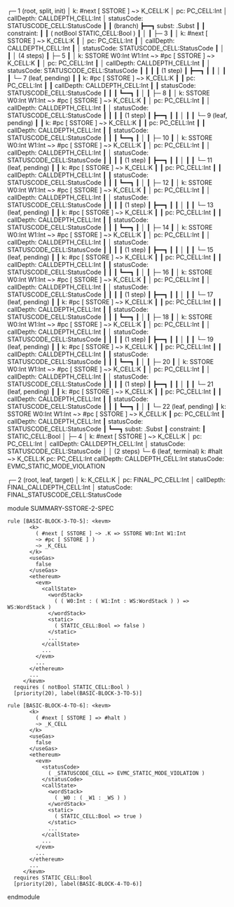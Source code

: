 
┌─ 1 (root, split, init)
│   k: #next [ SSTORE ] ~> K_CELL:K
│   pc: PC_CELL:Int
│   callDepth: CALLDEPTH_CELL:Int
│   statusCode: STATUSCODE_CELL:StatusCode
┃
┃ (branch)
┣━━┓ subst: .Subst
┃  ┃ constraint:
┃  ┃     ( notBool STATIC_CELL:Bool )
┃  │
┃  ├─ 3
┃  │   k: #next [ SSTORE ] ~> K_CELL:K
┃  │   pc: PC_CELL:Int
┃  │   callDepth: CALLDEPTH_CELL:Int
┃  │   statusCode: STATUSCODE_CELL:StatusCode
┃  │
┃  │  (4 steps)
┃  ├─ 5
┃  │   k: SSTORE W0:Int W1:Int ~> #pc [ SSTORE ] ~> K_CELL:K
┃  │   pc: PC_CELL:Int
┃  │   callDepth: CALLDEPTH_CELL:Int
┃  │   statusCode: STATUSCODE_CELL:StatusCode
┃  ┃
┃  ┃ (1 step)
┃  ┣━━┓
┃  ┃  │
┃  ┃  └─ 7 (leaf, pending)
┃  ┃      k: #pc [ SSTORE ] ~> K_CELL:K
┃  ┃      pc: PC_CELL:Int
┃  ┃      callDepth: CALLDEPTH_CELL:Int
┃  ┃      statusCode: STATUSCODE_CELL:StatusCode
┃  ┃
┃  ┗━━┓
┃     │
┃     ├─ 8
┃     │   k: SSTORE W0:Int W1:Int ~> #pc [ SSTORE ] ~> K_CELL:K
┃     │   pc: PC_CELL:Int
┃     │   callDepth: CALLDEPTH_CELL:Int
┃     │   statusCode: STATUSCODE_CELL:StatusCode
┃     ┃
┃     ┃ (1 step)
┃     ┣━━┓
┃     ┃  │
┃     ┃  └─ 9 (leaf, pending)
┃     ┃      k: #pc [ SSTORE ] ~> K_CELL:K
┃     ┃      pc: PC_CELL:Int
┃     ┃      callDepth: CALLDEPTH_CELL:Int
┃     ┃      statusCode: STATUSCODE_CELL:StatusCode
┃     ┃
┃     ┗━━┓
┃        │
┃        ├─ 10
┃        │   k: SSTORE W0:Int W1:Int ~> #pc [ SSTORE ] ~> K_CELL:K
┃        │   pc: PC_CELL:Int
┃        │   callDepth: CALLDEPTH_CELL:Int
┃        │   statusCode: STATUSCODE_CELL:StatusCode
┃        ┃
┃        ┃ (1 step)
┃        ┣━━┓
┃        ┃  │
┃        ┃  └─ 11 (leaf, pending)
┃        ┃      k: #pc [ SSTORE ] ~> K_CELL:K
┃        ┃      pc: PC_CELL:Int
┃        ┃      callDepth: CALLDEPTH_CELL:Int
┃        ┃      statusCode: STATUSCODE_CELL:StatusCode
┃        ┃
┃        ┗━━┓
┃           │
┃           ├─ 12
┃           │   k: SSTORE W0:Int W1:Int ~> #pc [ SSTORE ] ~> K_CELL:K
┃           │   pc: PC_CELL:Int
┃           │   callDepth: CALLDEPTH_CELL:Int
┃           │   statusCode: STATUSCODE_CELL:StatusCode
┃           ┃
┃           ┃ (1 step)
┃           ┣━━┓
┃           ┃  │
┃           ┃  └─ 13 (leaf, pending)
┃           ┃      k: #pc [ SSTORE ] ~> K_CELL:K
┃           ┃      pc: PC_CELL:Int
┃           ┃      callDepth: CALLDEPTH_CELL:Int
┃           ┃      statusCode: STATUSCODE_CELL:StatusCode
┃           ┃
┃           ┗━━┓
┃              │
┃              ├─ 14
┃              │   k: SSTORE W0:Int W1:Int ~> #pc [ SSTORE ] ~> K_CELL:K
┃              │   pc: PC_CELL:Int
┃              │   callDepth: CALLDEPTH_CELL:Int
┃              │   statusCode: STATUSCODE_CELL:StatusCode
┃              ┃
┃              ┃ (1 step)
┃              ┣━━┓
┃              ┃  │
┃              ┃  └─ 15 (leaf, pending)
┃              ┃      k: #pc [ SSTORE ] ~> K_CELL:K
┃              ┃      pc: PC_CELL:Int
┃              ┃      callDepth: CALLDEPTH_CELL:Int
┃              ┃      statusCode: STATUSCODE_CELL:StatusCode
┃              ┃
┃              ┗━━┓
┃                 │
┃                 ├─ 16
┃                 │   k: SSTORE W0:Int W1:Int ~> #pc [ SSTORE ] ~> K_CELL:K
┃                 │   pc: PC_CELL:Int
┃                 │   callDepth: CALLDEPTH_CELL:Int
┃                 │   statusCode: STATUSCODE_CELL:StatusCode
┃                 ┃
┃                 ┃ (1 step)
┃                 ┣━━┓
┃                 ┃  │
┃                 ┃  └─ 17 (leaf, pending)
┃                 ┃      k: #pc [ SSTORE ] ~> K_CELL:K
┃                 ┃      pc: PC_CELL:Int
┃                 ┃      callDepth: CALLDEPTH_CELL:Int
┃                 ┃      statusCode: STATUSCODE_CELL:StatusCode
┃                 ┃
┃                 ┗━━┓
┃                    │
┃                    ├─ 18
┃                    │   k: SSTORE W0:Int W1:Int ~> #pc [ SSTORE ] ~> K_CELL:K
┃                    │   pc: PC_CELL:Int
┃                    │   callDepth: CALLDEPTH_CELL:Int
┃                    │   statusCode: STATUSCODE_CELL:StatusCode
┃                    ┃
┃                    ┃ (1 step)
┃                    ┣━━┓
┃                    ┃  │
┃                    ┃  └─ 19 (leaf, pending)
┃                    ┃      k: #pc [ SSTORE ] ~> K_CELL:K
┃                    ┃      pc: PC_CELL:Int
┃                    ┃      callDepth: CALLDEPTH_CELL:Int
┃                    ┃      statusCode: STATUSCODE_CELL:StatusCode
┃                    ┃
┃                    ┗━━┓
┃                       │
┃                       ├─ 20
┃                       │   k: SSTORE W0:Int W1:Int ~> #pc [ SSTORE ] ~> K_CELL:K
┃                       │   pc: PC_CELL:Int
┃                       │   callDepth: CALLDEPTH_CELL:Int
┃                       │   statusCode: STATUSCODE_CELL:StatusCode
┃                       ┃
┃                       ┃ (1 step)
┃                       ┣━━┓
┃                       ┃  │
┃                       ┃  └─ 21 (leaf, pending)
┃                       ┃      k: #pc [ SSTORE ] ~> K_CELL:K
┃                       ┃      pc: PC_CELL:Int
┃                       ┃      callDepth: CALLDEPTH_CELL:Int
┃                       ┃      statusCode: STATUSCODE_CELL:StatusCode
┃                       ┃
┃                       ┗━━┓
┃                          │
┃                          └─ 22 (leaf, pending)
┃                              k: SSTORE W0:Int W1:Int ~> #pc [ SSTORE ] ~> K_CELL:K
┃                              pc: PC_CELL:Int
┃                              callDepth: CALLDEPTH_CELL:Int
┃                              statusCode: STATUSCODE_CELL:StatusCode
┃
┗━━┓ subst: .Subst
   ┃ constraint:
   ┃     STATIC_CELL:Bool
   │
   ├─ 4
   │   k: #next [ SSTORE ] ~> K_CELL:K
   │   pc: PC_CELL:Int
   │   callDepth: CALLDEPTH_CELL:Int
   │   statusCode: STATUSCODE_CELL:StatusCode
   │
   │  (2 steps)
   └─ 6 (leaf, terminal)
       k: #halt ~> K_CELL:K
       pc: PC_CELL:Int
       callDepth: CALLDEPTH_CELL:Int
       statusCode: EVMC_STATIC_MODE_VIOLATION


┌─ 2 (root, leaf, target)
│   k: K_CELL:K
│   pc: FINAL_PC_CELL:Int
│   callDepth: FINAL_CALLDEPTH_CELL:Int
│   statusCode: FINAL_STATUSCODE_CELL:StatusCode



module SUMMARY-SSTORE-2-SPEC
    
    
    rule [BASIC-BLOCK-3-TO-5]: <kevm>
           <k>
             ( #next [ SSTORE ] ~> .K => SSTORE W0:Int W1:Int
             ~> #pc [ SSTORE ] )
             ~> _K_CELL
           </k>
           <useGas>
             false
           </useGas>
           <ethereum>
             <evm>
               <callState>
                 <wordStack>
                   ( ( W0:Int : ( W1:Int : WS:WordStack ) ) => WS:WordStack )
                 </wordStack>
                 <static>
                   ( STATIC_CELL:Bool => false )
                 </static>
                 ...
               </callState>
               ...
             </evm>
             ...
           </ethereum>
           ...
         </kevm>
      requires ( notBool STATIC_CELL:Bool )
      [priority(20), label(BASIC-BLOCK-3-TO-5)]
    
    rule [BASIC-BLOCK-4-TO-6]: <kevm>
           <k>
             ( #next [ SSTORE ] => #halt )
             ~> _K_CELL
           </k>
           <useGas>
             false
           </useGas>
           <ethereum>
             <evm>
               <statusCode>
                 ( _STATUSCODE_CELL => EVMC_STATIC_MODE_VIOLATION )
               </statusCode>
               <callState>
                 <wordStack>
                   ( _W0 : ( _W1 : _WS ) )
                 </wordStack>
                 <static>
                   ( STATIC_CELL:Bool => true )
                 </static>
                 ...
               </callState>
               ...
             </evm>
             ...
           </ethereum>
           ...
         </kevm>
      requires STATIC_CELL:Bool
      [priority(20), label(BASIC-BLOCK-4-TO-6)]

endmodule
